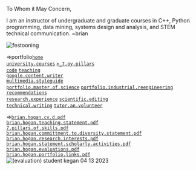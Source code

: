 To Whom it May Concern,

I am an instructor of undergraduate and graduate courses in C++, Python programming, data mining, systems design and analysis, and STEM technical communication.
~brian

![festooning](https://user-images.githubusercontent.com/59778456/235022589-fbb23ebb-d35f-4533-b767-491e1414c652.PNG)  

=>portfolio[`home`](https://github.com/bbe2/portfolio)  
[`university.courses`](https://github.com/bbe2/professor) [`>_7.py.pillars`](https://github.com/bbe2/portfolio/tree/%3E_7_Pillars_of_Python)  
[`code`](https://github.com/bbe2/portfolio/tree/code)  [`teaching`](https://github.com/bbe2/portfolio/tree/teaching)  
[`google.content.writer`](https://github.com/bbe2/portfolio/tree/tech_curriculum_an_GwG)  
[`multimedia.styleguide`](https://github.com/bbe2/portfolio/tree/multimedia_styleguide)  
[`portfolio.master.of.science`](https://github.com/bbe2/portfolio/tree/master_portfolio)  [`portfolio.industrial.reengineering`](https://github.com/bbe2/portfolio/tree/reengineering)  
[`recommendations`](https://github.com/bbe2/portfolio/tree/reference_recommend)    
[`research.experience`](https://github.com/bbe2/portfolio/tree/research_experience ) [`scientific.editing`](https://github.com/bbe2/portfolio/tree/scientific_edit)  
[`technical.writing`](https://github.com/bbe2/portfolio/tree/tech_write)  [`tutor.an.volunteer`](https://github.com/bbe2/portfolio/tree/tutor_volunteer)  

=>[`brian.hogan.cv.d.pdf`](https://github.com/bbe2/portfolio/files/11655551/brian.hogan.cv.d.pdf)  
[`brian.hogan.teaching.statement.pdf`](https://github.com/bbe2/portfolio/files/11655576/brian.hogan.teaching.statement.pdf)  
[`7.pillars.of.skills.pdf`](https://github.com/bbe2/portfolio/files/11655571/7.pillars.of.skills.pdf)  
[`brian.hogan.committment.to.diversity.statement.pdf`](https://github.com/bbe2/portfolio/files/11655572/brian.hogan.committment.to.diversity.statement.pdf)  
[`brian.hogan.research.interests.pdf`](https://github.com/bbe2/portfolio/files/11655574/brian.hogan.research.interests.pdf)  
[`brian.hogan.statement.scholarly.activities.pdf`](https://github.com/bbe2/portfolio/files/11655575/brian.hogan.statement.scholarly.activities.pdf)  
[`brian.hogan.evaluations.pdf`](https://github.com/bbe2/portfolio/files/11655646/brian.hogan.evaluations.pdf)  
[`brian.hogan.portfolio.links.pdf`](https://github.com/bbe2/portfolio/files/11659376/brian.hogan.portfolio.links.pdf)  
![(evaluation) student kegan 04 13 2023](https://github.com/bbe2/professor/assets/59778456/356cefc6-475e-472f-8b75-e23c5b5b38b9)  
